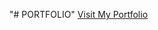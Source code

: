 "# PORTFOLIO" 
[Visit My Portfolio]([https://www.openai.com](https://kothapallysidhartha.github.io/Portfolio_/))
